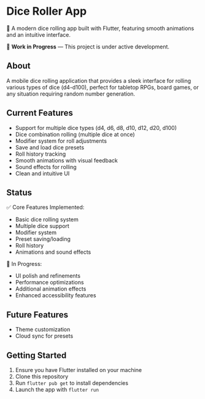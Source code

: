 # Dice Roller App

🎲 A modern dice rolling app built with Flutter, featuring smooth animations and an intuitive interface.

🚧 **Work in Progress** — This project is under active development.

## About

A mobile dice rolling application that provides a sleek interface for rolling various types of dice (d4-d100), perfect for tabletop RPGs, board games, or any situation requiring random number generation.

## Current Features

- Support for multiple dice types (d4, d6, d8, d10, d12, d20, d100)
- Dice combination rolling (multiple dice at once)
- Modifier system for roll adjustments
- Save and load dice presets
- Roll history tracking
- Smooth animations with visual feedback
- Sound effects for rolling
- Clean and intuitive UI

## Status

✅ Core Features Implemented:
- Basic dice rolling system
- Multiple dice support
- Modifier system
- Preset saving/loading
- Roll history
- Animations and sound effects

🔄 In Progress:
- UI polish and refinements
- Performance optimizations
- Additional animation effects
- Enhanced accessibility features

## Future Features

- Theme customization
- Cloud sync for presets

## Getting Started

1. Ensure you have Flutter installed on your machine
2. Clone this repository
3. Run `flutter pub get` to install dependencies
4. Launch the app with `flutter run`
